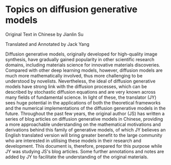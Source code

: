 # Topics on diffusion generative models

Original Text in Chinese by Jianlin Su

Translated and Annotated by Jack Yang

Diffusion generative models, originally developed for high-quality image synthesis, have gradually gained popularity in other scientific research domains, including materials science for innovative materials discoveries. Compared with other deep learning models, however, diffusion models are much more mathematically involved, thus more challenging to be understood by novelists. Nevertheless, the ideal of diffusion generative models have strong link with the diffusion processes, which can be described by stochastic diffusion equations and are very known across many fields of fundamental science. In light of these, the translator (JY) sees huge potential in the applications of both the theoretical frameworks and the numerical implementations of the diffusion generative models in the future. Throughout the past few years, the original author (JS) has written a series of blog articles  on diffusion generative models in Chinese, providing a more approachable understanding on the mathematical motivations and derivations behind this family of generative models, of which JY believes an English translated version will bring greater benefit to the large community who are interested in utilising these models in their research and development. This document is, therefore, prepared for this purpose while JY was studying JS's blog articles. Some further annotations and notes are added by JY to facilitate the understanding of the original materials.
